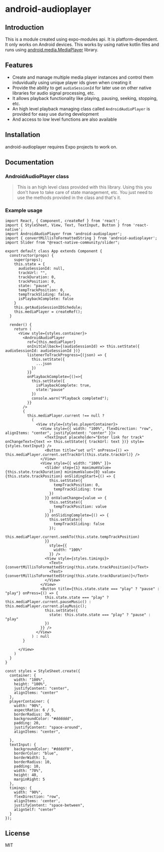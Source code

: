 # android-audioplayer   
## Introduction

This is a module created using expo-modules api. It is platform-dependent. It only works on Android devices. This works by using native kotlin files and runs using [android.media.MediaPlayer](https://developer.android.com/reference/kotlin/android/media/MediaPlayer) library. 

## Features

- Create and manage multiple media player instances and control them induvidually using unique player ids given when creating it
- Provide the ability to get  ```audioSessionId``` for later use on other native libraries for audio signal processing, etc.
- It allows playback functionality like playing, pausing, seeking, stopping, etc.
- An high level playback managing class called ```AndroidAudioPlayer``` is provided for easy use during development
- And access to low level functions are also available

## Installation
android-audioplayer requires Expo projects to work on.

## Documentation
### AndroidAudioPlayer class
> This is an high level class provided with this library. Using this you don't have to take care of state management, etc. You just need to use the methods provided in the class and that's it.

### Example usage
```tsx
import React, { Component, createRef } from 'react';
import { StyleSheet, View, Text, TextInput, Button } from 'react-native';
import AndroidAudioPlayer from 'android-audioplayer';
import { convertMillisToFormattedString } from 'android-audioplayer';
import Slider from "@react-native-community/slider";

export default class App extends Component {
  constructor(props) {
    super(props);
    this.state = {
      audioSessionId: null,
      trackUrl: "",
      trackDuration: 0,
      trackPosition: 0,
      state: "pause",
      tempTrackPosition: 0,
      tempTrackSliding: false,
      isPlaybackComplete: false
    }
    this.getAudioSessionIDSchedule;
    this.mediaPlayer = createRef();
  }

  render() {
    return (
      <View style={styles.container}>
        <AndroidAudioPlayer
          ref={this.mediaPlayer}
          onInitCallback={(audioSessionId) => this.setState({ audioSessionId: audioSessionId })}
          listenerToTrackProgress={(json) => {
            this.setState({
              ...json
            })
          }}
          onPlaybackComplete={()=>{
            this.setState({
              isPlaybackComplete: true,
              state:"pause"
            })
            console.warn("Playback completed");
          }}
        />
        {
          this.mediaPlayer.current !== null ?
            (
              <View style={styles.playerContainer}>
                <View style={{ width: "100%", flexDirection: "row", alignItems: "center", justifyContent: "center" }}>
                  <TextInput placeholder="Enter link for track" onChangeText={text => this.setState({ trackUrl: text })} style={styles.textInput} />
                  <Button title="set url" onPress={() => this.mediaPlayer.current.setTrackUrl(this.state.trackUrl)} />
                </View>
                <View style={{ width: "100%" }}>
                  <Slider step={1} maximumValue={this.state.trackDuration} minimumValue={0} value={this.state.trackPosition} onSlidingStart={() => {
                    this.setState({
                      tempTrackPosition: 0,
                      tempTrackSliding: true
                    })
                  }} onValueChange={value => {
                    this.setState({
                      tempTrackPosition: value
                    })
                  }} onSlidingComplete={() => {
                    this.setState({
                      tempTrackSliding: false
                    });
                    this.mediaPlayer.current.seekTo(this.state.tempTrackPosition)
                  }}
                    style={{
                      width: "100%"
                    }} />
                  <View style={styles.timings}>
                    <Text>{convertMillisToFormattedString(this.state.trackPosition)}</Text>
                    <Text>{convertMillisToFormattedString(this.state.trackDuration)}</Text>
                  </View>
                </View>
                <Button title={this.state.state === "play" ? "pause" : "play"} onPress={() => {
                  this.state.state === "play" ? this.mediaPlayer.current.pauseMusic() : this.mediaPlayer.current.playMusic();
                  this.setState({
                    state: this.state.state === "play" ? "pause" : "play"
                  })
                }} />
              </View>
            ) : null
        }
        
      </View>
    )
  }
}

const styles = StyleSheet.create({
  container: {
    width: "100%",
    height: "100%",
    justifyContent: "center",
    alignItems: "center"
  },
  playerContainer: {
    width: "90%",
    aspectRatio: 6 / 5,
    borderRadius: 30,
    backgroundColor: "#dddddd",
    padding: 20,
    justifyContent: "space-around",
    alignItems: "center",

  },
  textInput: {
    backgroundColor: "#ddddf0",
    borderColor: "blue",
    borderWidth: 1,
    borderRadius: 10,
    padding: 10,
    width: "70%",
    height: 40,
    marginRight: 5
  },
  timings: {
    width: "90%",
    flexDirection: "row",
    alignItems: 'center',
    justifyContent: "space-between",
    alignSelf: "center"
  }
});
```

## License

MIT
